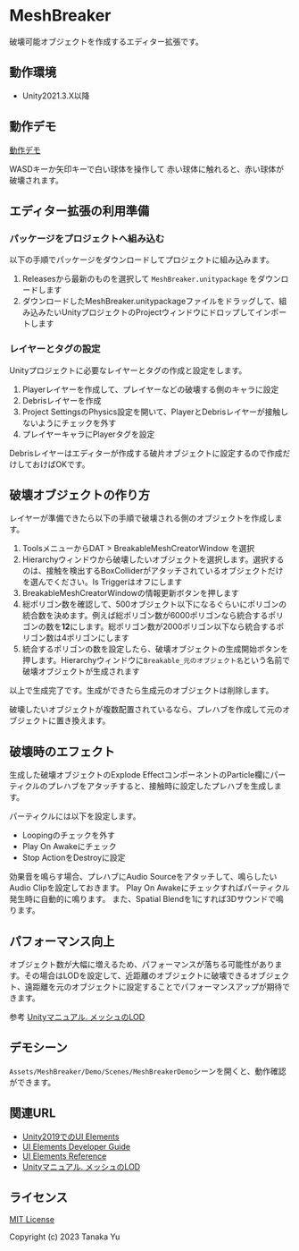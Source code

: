 ﻿# MeshBreaker

破壊可能オブジェクトを作成するエディター拡張です。

## 動作環境
- Unity2021.3.X以降

## 動作デモ

[動作デモ](https://tanakaedu.github.io/MeshBreaker/WebGL/index.html)

WASDキーか矢印キーで白い球体を操作して
赤い球体に触れると、赤い球体が破壊されます。

## エディター拡張の利用準備

### パッケージをプロジェクトへ組み込む
以下の手順でパッケージをダウンロードしてプロジェクトに組み込みます。

1. Releasesから最新のものを選択して `MeshBreaker.unitypackage` をダウンロードします
1. ダウンロードしたMeshBreaker.unitypackageファイルをドラッグして、組み込みたいUnityプロジェクトのProjectウィンドウにドロップしてインポートします

### レイヤーとタグの設定
Unityプロジェクトに必要なレイヤーとタグの作成と設定をします。

1. Playerレイヤーを作成して、プレイヤーなどの破壊する側のキャラに設定
1. Debrisレイヤーを作成
1. Project SettingsのPhysics設定を開いて、PlayerとDebrisレイヤーが接触しないようにチェックを外す
1. プレイヤーキャラにPlayerタグを設定

Debrisレイヤーはエディターが作成する破片オブジェクトに設定するので作成だけしておけばOKです。

## 破壊オブジェクトの作り方

レイヤーが準備できたら以下の手順で破壊される側のオブジェクトを作成します。

1. ToolsメニューからDAT > BreakableMeshCreatorWindow を選択
1. Hierarchyウィンドウから破壊したいオブジェクトを選択します。選択するのは、接触を検出するBoxColliderがアタッチされているオブジェクトだけを選んでください。Is Triggerはオフにします
1. BreakableMeshCreatorWindowの情報更新ボタンを押します
1. 総ポリゴン数を確認して、500オブジェクト以下になるぐらいにポリゴンの統合数を決めます。例えば総ポリゴン数が6000ポリゴンなら統合するポリゴンの数を**12**にします。総ポリゴン数が2000ポリゴン以下なら統合するポリゴン数は4ポリゴンにします
1. 統合するポリゴンの数を設定したら、破壊オブジェクトの生成開始ボタンを押します。Hierarchyウィンドウに`Breakable_元のオブジェクト名`という名前で破壊オブジェクトが生成されます

以上で生成完了です。生成ができたら生成元のオブジェクトは削除します。

破壊したいオブジェクトが複数配置されているなら、プレハブを作成して元のオブジェクトに置き換えます。

## 破壊時のエフェクト

生成した破壊オブジェクトのExplode EffectコンポーネントのParticle欄にパーティクルのプレハブをアタッチすると、接触時に設定したプレハブを生成します。

パーティクルには以下を設定します。

- Loopingのチェックを外す
- Play On Awakeにチェック
- Stop ActionをDestroyに設定

効果音を鳴らす場合、プレハブにAudio Sourceをアタッチして、鳴らしたいAudio Clipを設定しておきます。
Play On Awakeにチェックすればパーティクル発生時に自動的に鳴ります。
また、Spatial Blendを1にすれば3Dサウンドで鳴ります。

## パフォーマンス向上
オブジェクト数が大幅に増えるため、パフォーマンスが落ちる可能性があります。その場合はLODを設定して、近距離のオブジェクトに破壊できるオブジェクト、遠距離を元のオブジェクトに設定することでパフォーマンスアップが期待できます。

参考 [Unityマニュアル. メッシュのLOD](https://docs.unity3d.com/ja/2021.3/Manual/LevelOfDetail.html)

## デモシーン
`Assets/MeshBreaker/Demo/Scenes/MeshBreakerDemo`シーンを開くと、動作確認ができます。

## 関連URL
- [Unity2019でのUI Elements](https://docs.unity3d.com/2019.3/Documentation/Manual/UIE-Controls.html)
- [UI Elements Developer Guide](https://docs.unity3d.com/2019.3/Documentation/Manual/UIElements.html)
- [UI Elements Reference](https://docs.unity3d.com/2019.3/Documentation/Manual/UIE-ElementRef.html)
- [Unityマニュアル. メッシュのLOD](https://docs.unity3d.com/ja/2021.3/Manual/LevelOfDetail.html)

## ライセンス
[MIT License](./LICENSE)

Copyright (c) 2023 Tanaka Yu
